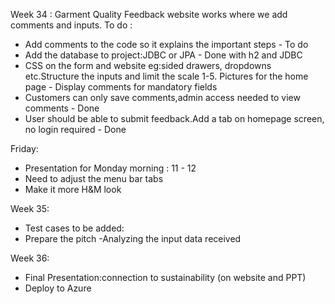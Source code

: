 Week 34 : Garment Quality Feedback website works where we add comments and inputs.
To do :
- Add comments to the code so it explains the important steps - To do 
- Add the database to project:JDBC or JPA - Done with h2 and JDBC
- CSS on the form and website eg:sided drawers, dropdowns etc.Structure the inputs and limit the scale 1-5.
  Pictures for the home page - Display comments for mandatory fields
- Customers can only save comments,admin access needed to view comments - Done
- User should be able to submit feedback.Add a tab on homepage screen, no login required - Done

Friday:
- Presentation for Monday morning : 11 - 12
- Need to adjust the menu bar tabs
- Make it more H&M look

Week 35:
- Test cases to be added:
- Prepare the pitch
  -Analyzing the input data received
  
Week 36:
- Final Presentation:connection to sustainability (on website and PPT)
- Deploy to Azure 
